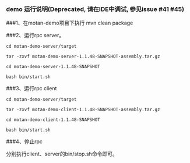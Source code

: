### demo 运行说明(Deprecated, 请在IDE中调试, 参见issue #41 #45)
###1、在motan-demo项目下执行 
	mvn clean package

###2、运行rpc server。

	cd motan-demo-server/target
	
	tar -zxvf motan-demo-server-1.1.48-SNAPSHOT-assembly.tar.gz

	cd motan-demo-server-1.1.48-SNAPSHOT

	bash bin/start.sh

###3、运行rpc client

	cd motan-demo-server/target

	tar -zxvf motan-demo-client-1.1.48-SNAPSHOT-assembly.tar.gz

	cd motan-demo-client-1.1.48-SNAPSHOT

	bash bin/start.sh

###4、停止rpc

分别执行client、server的bin/stop.sh命令即可。